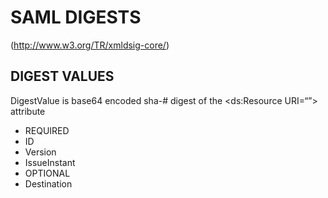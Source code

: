 # SAML DIGESTS
(http://www.w3.org/TR/xmldsig-core/)

## DIGEST VALUES
DigestValue is base64 encoded sha-# digest of the <ds:Resource URI=“”> attribute

- REQUIRED
- ID
- Version
- IssueInstant
- OPTIONAL
- Destination
